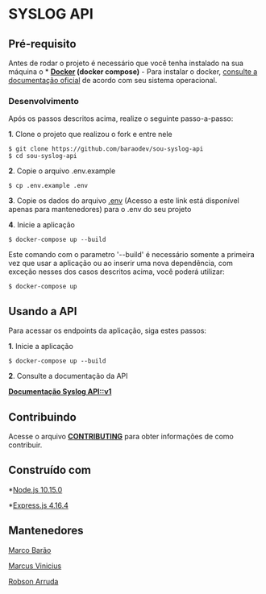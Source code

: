 # SYSLOG API

## Pré-requisito

Antes de rodar o projeto é necessário que você tenha instalado na sua máquina o * **[Docker](https://www.docker.com/) (docker compose)** - Para instalar o docker, [consulte a documentação oficial](https://docs.docker.com/engine/installation/) de acordo com seu sistema operacional.

### Desenvolvimento

Após os passos descritos acima, realize o seguinte passo-a-passo:

**1**. Clone o projeto que realizou o fork e entre nele
```
$ git clone https://github.com/baraodev/sou-syslog-api
$ cd sou-syslog-api
```

**2**. Copie o arquivo .env.example
```
$ cp .env.example .env
```

**3**. Copie os dados do arquivo [.env](https://drive.google.com/a/univesp.br/file/d/1tELg6ew2WmL_glhGw32xNI7z-qWbx9gp/view?usp=sharing) (Acesso a este link está disponível apenas para mantenedores) para o .env do seu projeto

**4**. Inicie a aplicação
```
$ docker-compose up --build
```

Este comando com o parametro '--build' é necessário somente a primeira vez que usar a aplicação ou ao inserir uma nova dependência, com exceção nesses dos casos descritos acima, você poderá utilizar:
```
$ docker-compose up
```

## Usando a API

Para acessar os endpoints da aplicação, siga estes passos:

**1**. Inicie a aplicação
```
$ docker-compose up --build
```

**2**. Consulte a documentação da API

**[Documentação Syslog API::v1](https://github.com/univesp/sou-syslog-api/blob/devel/docs/syslogV1.md)**

## Contribuindo

Acesse o arquivo **[CONTRIBUTING](https://github.com/univesp/sou-syslog-api/blob/devel/CONTRIBUTING.md)** para obter informações de como contribuir.

## Construído com

*[Node.js 10.15.0](https://nodejs.org/en/)

*[Express.js 4.16.4](https://expressjs.com/)

## Mantenedores

[Marco Barão](https://github.com/baraodev)

[Marcus Vinicius](https://github.com/mviniciuscoimbra)

[Robson Arruda](https://github.com/robsonarruda1)

